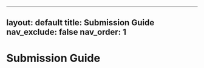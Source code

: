 
---
layout: default
title: Submission Guide
nav_exclude: false
nav_order: 1
---

# Submission Guide

